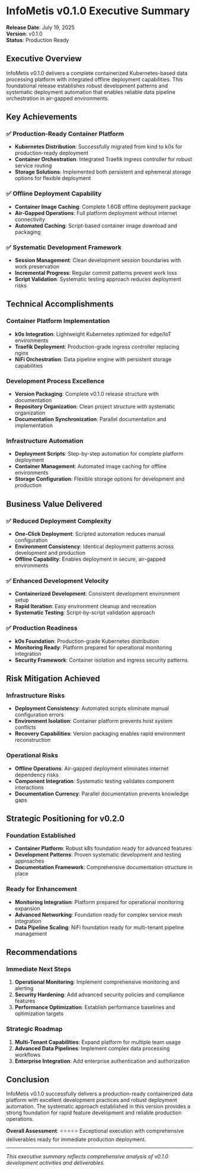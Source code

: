 # InfoMetis v0.1.0 Executive Summary

**Release Date**: July 19, 2025  
**Version**: v0.1.0  
**Status**: Production Ready

## Executive Overview

InfoMetis v0.1.0 delivers a complete containerized Kubernetes-based data processing platform with integrated offline deployment capabilities. This foundational release establishes robust development patterns and systematic deployment automation that enables reliable data pipeline orchestration in air-gapped environments.

## Key Achievements

### ✅ Production-Ready Container Platform
- **Kubernetes Distribution**: Successfully migrated from kind to k0s for production-ready deployment
- **Container Orchestration**: Integrated Traefik ingress controller for robust service routing
- **Storage Solutions**: Implemented both persistent and ephemeral storage options for flexible deployment

### ✅ Offline Deployment Capability
- **Container Image Caching**: Complete 1.6GB offline deployment package
- **Air-Gapped Operations**: Full platform deployment without internet connectivity
- **Automated Caching**: Script-based container image download and packaging

### ✅ Systematic Development Framework
- **Session Management**: Clean development session boundaries with work preservation
- **Incremental Progress**: Regular commit patterns prevent work loss
- **Script Validation**: Systematic testing approach reduces deployment risks

## Technical Accomplishments

### Container Platform Implementation
- **k0s Integration**: Lightweight Kubernetes optimized for edge/IoT environments
- **Traefik Deployment**: Production-grade ingress controller replacing nginx
- **NiFi Orchestration**: Data pipeline engine with persistent storage capabilities

### Development Process Excellence
- **Version Packaging**: Complete v0.1.0 release structure with documentation
- **Repository Organization**: Clean project structure with systematic organization
- **Documentation Synchronization**: Parallel documentation and implementation

### Infrastructure Automation
- **Deployment Scripts**: Step-by-step automation for complete platform deployment
- **Container Management**: Automated image caching for offline environments
- **Storage Configuration**: Flexible storage options for development and production

## Business Value Delivered

### ✅ Reduced Deployment Complexity
- **One-Click Deployment**: Scripted automation reduces manual configuration
- **Environment Consistency**: Identical deployment patterns across development and production
- **Offline Capability**: Enables deployment in secure, air-gapped environments

### ✅ Enhanced Development Velocity
- **Containerized Development**: Consistent development environment setup
- **Rapid Iteration**: Easy environment cleanup and recreation
- **Systematic Testing**: Script-by-script validation approach

### ✅ Production Readiness
- **k0s Foundation**: Production-grade Kubernetes distribution
- **Monitoring Ready**: Platform prepared for operational monitoring integration
- **Security Framework**: Container isolation and ingress security patterns

## Risk Mitigation Achieved

### Infrastructure Risks
- **Deployment Consistency**: Automated scripts eliminate manual configuration errors
- **Environment Isolation**: Container platform prevents host system conflicts
- **Recovery Capabilities**: Version packaging enables rapid environment reconstruction

### Operational Risks
- **Offline Operations**: Air-gapped deployment eliminates internet dependency risks
- **Component Integration**: Systematic testing validates component interactions
- **Documentation Currency**: Parallel documentation prevents knowledge gaps

## Strategic Positioning for v0.2.0

### Foundation Established
- **Container Platform**: Robust k8s foundation ready for advanced features
- **Development Patterns**: Proven systematic development and testing approaches
- **Documentation Framework**: Comprehensive documentation structure in place

### Ready for Enhancement
- **Monitoring Integration**: Platform prepared for operational monitoring expansion
- **Advanced Networking**: Foundation ready for complex service mesh integration
- **Data Pipeline Scaling**: NiFi foundation ready for multi-tenant pipeline management

## Recommendations

### Immediate Next Steps
1. **Operational Monitoring**: Implement comprehensive monitoring and alerting
2. **Security Hardening**: Add advanced security policies and compliance features
3. **Performance Optimization**: Establish performance baselines and optimization targets

### Strategic Roadmap
1. **Multi-Tenant Capabilities**: Expand platform for multiple team usage
2. **Advanced Data Pipelines**: Implement complex data processing workflows
3. **Enterprise Integration**: Add enterprise authentication and authorization

## Conclusion

InfoMetis v0.1.0 successfully delivers a production-ready containerized data platform with excellent development practices and robust deployment automation. The systematic approach established in this version provides a strong foundation for rapid feature development and reliable production operations.

**Overall Assessment**: ⭐⭐⭐⭐⭐ Exceptional execution with comprehensive deliverables ready for immediate production deployment.

---

*This executive summary reflects comprehensive analysis of v0.1.0 development activities and deliverables.*